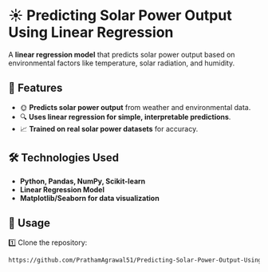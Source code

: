 # ☀️ Predicting Solar Power Output Using Linear Regression  

A **linear regression model** that predicts solar power output based on environmental factors like temperature, solar radiation, and humidity.  

## 🚀 Features  

- 🌞 **Predicts solar power output** from weather and environmental data.  
- 🔍 **Uses linear regression for simple, interpretable predictions**.  
- 📈 **Trained on real solar power datasets** for accuracy.  

## 🛠️ Technologies Used  

- **Python, Pandas, NumPy, Scikit-learn**  
- **Linear Regression Model**  
- **Matplotlib/Seaborn for data visualization**  

## 🚀 Usage  

1️⃣ Clone the repository:  
```sh
https://github.com/PrathamAgrawal51/Predicting-Solar-Power-Output-Using-Linear-Regression.git
